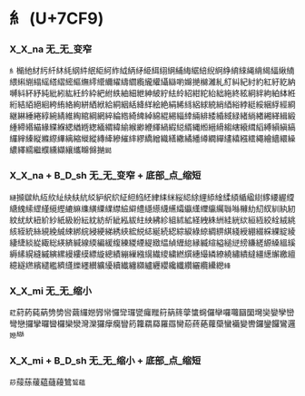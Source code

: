 # 糹 (U+7CF9)

### X_X_na 无_无_变窄
`糹`㯞䊶䊷䊸䊹䊾䋃䋄䋅䋋䋌䋍䋏䋐䋑䋒䋗䋙䋚䋞䋠䋦䋧䋨䋩䋪䋫䋭䋱䋲䋳䋵䋹䋺䋻䋿䌀䌃䌈䌊䌋䌌䌏䌔䌗䌢䌣䌤䌦䌧䌪䌫䌬䌯䌰䜌喲嬵撧檰濰糺糽糾紀紂約紅紆紇納嚩紏紑紓純紕紖紘紝紟紣紦紨紩紬細紲紳紴紵紶紷紹紺紽紿絀絁終絃絅絆絇絈絊絍絎結絔絕絗絝絠絡絢絣絤絥給絧絪絬絳絴絵絶絹絺絼絽絿綂綃綇綌綍綎綏綑綒經綗継綝綞綣綧綩綪維綯綰綱網綷綸綹綺綼綽綿緄緆緇緈緉緋緌緍緎緑緒緔緖緗緙緝緞緟締緡緢緣緤緥緦緧緪緫緬緭緯緰緱緲緶緷緺縀縂縃縄縆縉縎縐縖縗縙縚縛縜縝縞纙縡縥縦縧縩縪縭縮縰縱縳縴縿繀繂繆繑繒織繕繖繘繙繜繝繟繣繥繦繧繩繪繬繯繰繷繹繻繼纀纁纈纕纗矊㒙㨥`鐑`

### X_X_na + B_D_sh 无_无_变窄 + 底部_点_缩短
`縺`㩪㱍䊵䊺䊻䊼䊽䊿䋁䋂䋆䋇䋉䋊䋎䋓䋔䋖䋘䋛䋝䋟䋡䋥䋬䋮䋴䋶䋸䋼䋽䋾䌁䌂䌄䌅䌆䌇䌉䌍䌐䌑䌒䌕䌖䌙䌚䌜䌝䌞䌟䌡䌥䌨䌩䌭䌮䌱䌲䌳䌴䌵䏈噝櫞糼糿紁紃紈紉紋紌紎紐紒紗紙級紛紜紞紡紤紪紭紱紸紻紼紾組絉絋経絏絑絒絓絖絘絙絚絞絟絨絩絯絰統絲絸絻絾綀綁綄綅綆綈綉綊綋綐綕綖続綛綜綟綠綡綢綥綨綫綬綳綴綵綶綻綾緀緁緂緃緅総緓緕緘線緛編緩緮練緵緸緹緻緼緽緾緿縁縅縇縊縋縌縍縑縒縓縔縕縘縟縤縨縫縬縯縲縵縷縸縹縼總績繃繅繈繉繊繌繍繎繏繐繓繗繚繞繡繢繨繮繱繲繳繵繶繸繺繽繾繿纃纄纅纆纉纊纋續纎纏纐纑纒纓纔纖纘纚纜纝纞`綘`

### X_X_mi 无_无_缩小 
`葒`葤葯蒓蒳㔃㔢㘘繭纙㜻㝈㡩㦬㪻㼈㽋㿚䂅䈙䈫䈺䖂䗽䘎儸卛囉囖圝圞壪奱孌孿巒彎戀攞攣曪曫欏欒灓灣灤玀癴癵矕箹籮羂羄羅羉臠蒶蔠蕝蘿虊蠻襺變轡鑼鑾饠鸞邏`㜻`龻

### X_X_mi + B_D_sh 无_无_缩小 + 底部_点_缩短
`䔋`䕑蕬藧藴蘕蘰鷥`鶭蘊`
